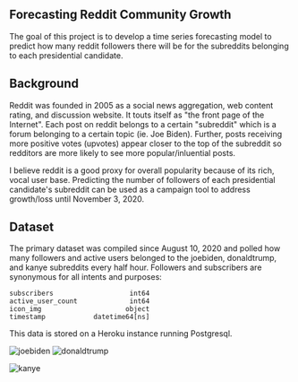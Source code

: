 ## Forecasting Reddit Community Growth 

The goal of this project is to develop a time series forecasting model to predict how many reddit followers there will be for the subreddits belonging to each presidential candidate.

## Background

Reddit was founded in 2005 as a social news aggregation, web content rating, and discussion website. It touts itself as "the front page of the Internet". Each post on reddit belongs to a certain "subreddit" which is  a forum belonging to a certain topic (ie. Joe Biden). Further, posts receiving more positive votes (upvotes) appear closer to the top of the subreddit so redditors are more likely to see more popular/inluential posts.

I believe reddit is a good proxy for overall popularity because of its rich, vocal user base. Predicting the number of followers of each presidential candidate's subreddit can be used as a campaign tool to address growth/loss until November 3, 2020.

## Dataset

The primary dataset was compiled since August 10, 2020 and polled how many followers and active users belonged to the joebiden, donaldtrump, and kanye subreddits every half hour. Followers and subscribers are synonymous for all intents and purposes:

```
subscribers                   int64
active_user_count             int64
icon_img                     object
timestamp            datetime64[ns]
```

This data is stored on a Heroku instance running Postgresql.

![joebiden](https://github.com/kenyo/final-project/tree/master/images/joebiden_df.png)
![donaldtrump](https://github.com/kenyo/final-project/tree/master/images/donaldtrump_df.png)

![kanye](https://github.com/kenyo/final-project/tree/master/images/kanye_df.png)



